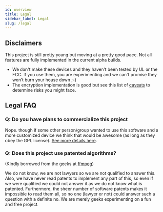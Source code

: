 ```yaml
---
id: overview
title: Legal
sidebar_label: Legal
slug: /legal
---
```


## Disclaimers

This project is still pretty young but moving at a pretty good pace. Not all features are fully implemented in the current alpha builds.

- We don't make these devices and they haven't been tested by UL or the FCC. If you use them, you are experimenting and we can't promise they won't burn your house down ;-)
- The encryption implementation is good but see this list of [caveats](/docs/developers/firmware/encryption#summary-of-strengthsweaknesses-of-our-current-implementation) to determine risks you might face.

## Legal FAQ

### Q: Do you have plans to commercialize this project

Nope. though if some other person/group wanted to use this software and a more customized device we think that would be awesome (as long as they obey the GPL license). [See more details here](licensing.md).

### Q: Does this project use patented algorithms?

(Kindly borrowed from the geeks at [ffmpeg](http://ffmpeg.org/legal.html))

We do not know, we are not lawyers so we are not qualified to answer this. Also, we have never read patents to implement any part of this, so even if we were qualified we could not answer it as we do not know what is patented. Furthermore, the sheer number of software patents makes it impossible to read them all, so no one (lawyer or not) could answer such a question with a definite no. We are merely geeks experimenting on a fun and free project.
